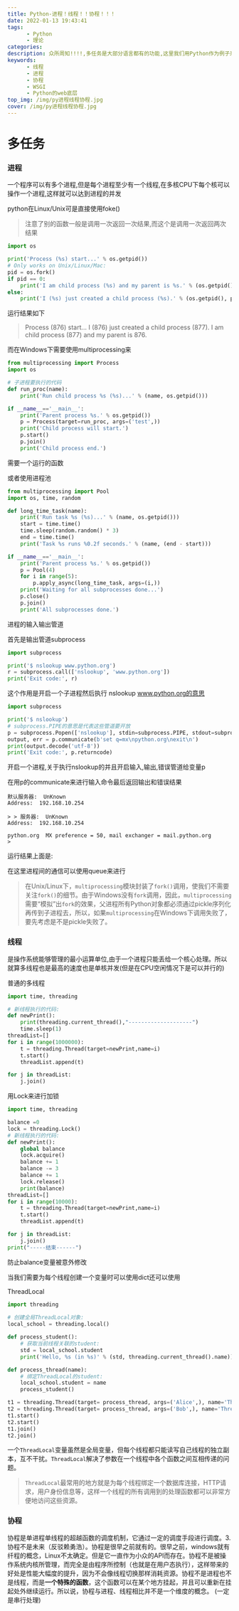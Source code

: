 ```yaml
---
title: Python-进程！线程！！协程！！！
date: 2022-01-13 19:43:41
tags:
      - Python
      - 理论
categories:
description: 众所周知!!!!,多任务是大部分语言都有的功能,这里我们用Python作为例子来讲解
keywords:
      - 线程
      - 进程
      - 协程
      - WSGI
      - Python的web底层
top_img: /img/py进程线程协程.jpg
cover: /img/py进程线程协程.jpg
---
```


# 多任务

### 进程

一个程序可以有多个进程,但是每个进程至少有一个线程,在多核CPU下每个核可以操作一个进程,这样就可以达到进程的并发



python在Linux/Unix可是直接使用foke()

> 注意了别的函数一般是调用一次返回一次结果,而这个是调用一次返回两次结果

```python
import os

print('Process (%s) start...' % os.getpid())
# Only works on Unix/Linux/Mac:
pid = os.fork()
if pid == 0:
    print('I am child process (%s) and my parent is %s.' % (os.getpid(), os.getppid()))
else:
    print('I (%s) just created a child process (%s).' % (os.getpid(), pid))
```

运行结果如下

>Process (876) start...
>I (876) just created a child process (877).
>I am child process (877) and my parent is 876.



而在Windows下需要使用multiprocessing来

```python
from multiprocessing import Process
import os

# 子进程要执行的代码
def run_proc(name):
    print('Run child process %s (%s)...' % (name, os.getpid()))

if __name__=='__main__':
    print('Parent process %s.' % os.getpid())
    p = Process(target=run_proc, args=('test',))
    print('Child process will start.')
    p.start()
    p.join()
    print('Child process end.')
```

需要一个运行的函数

或者使用进程池

```python
from multiprocessing import Pool
import os, time, random

def long_time_task(name):
    print('Run task %s (%s)...' % (name, os.getpid()))
    start = time.time()
    time.sleep(random.random() * 3)
    end = time.time()
    print('Task %s runs %0.2f seconds.' % (name, (end - start)))

if __name__=='__main__':
    print('Parent process %s.' % os.getpid())
    p = Pool(4)
    for i in range(5):
        p.apply_async(long_time_task, args=(i,))
    print('Waiting for all subprocesses done...')
    p.close()
    p.join()
    print('All subprocesses done.')
```



进程的输入输出管道

首先是输出管道subprocess

```python
import subprocess

print('$ nslookup www.python.org')
r = subprocess.call(['nslookup', 'www.python.org'])
print('Exit code:', r)
```

这个作用是开启一个子进程然后执行 nslookup www.python.org的意思



```python
import subprocess

print('$ nslookup')
# subprocess.PIPE的意思是代表这些管道要开放
p = subprocess.Popen(['nslookup'], stdin=subprocess.PIPE, stdout=subprocess.PIPE, stderr=subprocess.PIPE)
output, err = p.communicate(b'set q=mx\npython.org\nexit\n')
print(output.decode('utf-8'))
print('Exit code:', p.returncode)
```

开启一个进程,关于执行nslookup的并且开启输入,输出,错误管道给变量p

在用p的communicate来进行输入命令最后返回输出和错误结果





```$ nslookup
默认服务器:  UnKnown
Address:  192.168.10.254

> > 服务器:  UnKnown
Address:  192.168.10.254

python.org	MX preference = 50, mail exchanger = mail.python.org
> 
```

运行结果上面是:



在这里进程间的通信可以使用queue来进行



> 在Unix/Linux下，`multiprocessing`模块封装了`fork()`调用，使我们不需要关注`fork()`的细节。由于Windows没有`fork`调用，因此，`multiprocessing`需要“模拟”出`fork`的效果，父进程所有Python对象都必须通过pickle序列化再传到子进程去，所以，如果`multiprocessing`在Windows下调用失败了，要先考虑是不是pickle失败了。

### 线程

是操作系统能够管理的最小运算单位,由于一个进程只能丢给一个核心处理。所以就算多线程也是最高的速度也是单核并发(但是在CPU空闲情况下是可以并行的)



普通的多线程

```python
import time, threading

# 新线程执行的代码:
def newPrint():
    print(threading.current_thread(),"--------------------")
    time.sleep(1)
threadList=[]
for i in range(1000000):
    t = threading.Thread(target=newPrint,name=i)
    t.start()
    threadList.append(t)

for j in threadList:
    j.join()

```



用Lock来进行加锁

```python
import time, threading

balance =0
lock = threading.Lock()
# 新线程执行的代码:
def newPrint():
    global balance
    lock.acquire()
    balance += 1
    balance -= 3
    balance += 1
    lock.release()
    print(balance)
threadList=[]
for i in range(10000):
    t = threading.Thread(target=newPrint,name=i)
    t.start()
    threadList.append(t)

for j in threadList:
    j.join()
print("-----结束------")
```

防止balance变量被意外修改



当我们需要为每个线程创建一个变量时可以使用dict还可以使用



ThreadLocal

```python
import threading
    
# 创建全局ThreadLocal对象:
local_school = threading.local()

def process_student():
    # 获取当前线程关联的student:
    std = local_school.student
    print('Hello, %s (in %s)' % (std, threading.current_thread().name))

def process_thread(name):
    # 绑定ThreadLocal的student:
    local_school.student = name
    process_student()

t1 = threading.Thread(target= process_thread, args=('Alice',), name='Thread-A')
t2 = threading.Thread(target= process_thread, args=('Bob',), name='Thread-B')
t1.start()
t2.start()
t1.join()
t2.join()
```



一个`ThreadLocal`变量虽然是全局变量，但每个线程都只能读写自己线程的独立副本，互不干扰。`ThreadLocal`解决了参数在一个线程中各个函数之间互相传递的问题。



> `ThreadLocal`最常用的地方就是为每个线程绑定一个数据库连接，HTTP请求，用户身份信息等，这样一个线程的所有调用到的处理函数都可以非常方便地访问这些资源。



### 协程

协程是单进程单线程的超越函数的调度机制，它通过一定的调度手段进行调度。3.协程不是未来（反驳赖勇浩）。协程是很早之前就有的。很早之前，windows就有纤程的概念，Linux不太确定。但是它一直作为小众的API而存在。协程不是被操作系统内核所管理，而完全是由程序所控制（也就是在用户态执行），这样带来的好处是性能大幅度的提升，因为不会像线程切换那样消耗资源。协程不是进程也不是线程，而是**一个特殊的函数**，这个函数可以在某个地方挂起，并且可以重新在挂起处外继续运行。所以说，协程与进程、线程相比并不是一个维度的概念。  (一定是串行处理)










​	
